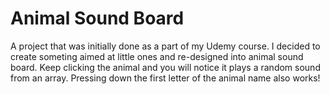 # Animal Sound Board

A project that was initially done as a part of my Udemy course. I decided to create someting aimed at little ones and re-designed into animal sound board.
Keep clicking the animal and you will notice it plays a random sound from an array.
Pressing down the first letter of the animal name also works!

